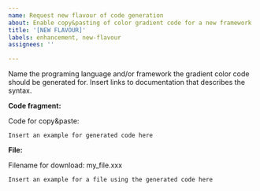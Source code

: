 ```yaml
---
name: Request new flavour of code generation
about: Enable copy&pasting of color gradient code for a new framework
title: '[NEW FLAVOUR]'
labels: enhancement, new-flavour
assignees: ''

---
```


Name the programing language and/or framework the gradient color code should be generated for.
Insert links to documentation that describes the syntax.


**Code fragment:**

Code for copy&paste:
```
Insert an example for generated code here
```


**File:**

Filename for download: my_file.xxx
```
Insert an example for a file using the generated code here
```

